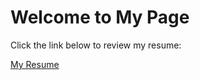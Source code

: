 <!DOCTYPE html>
<html lang="en">
<head>
       <title>Welcome to My Page</title>
</head>
<body>
    <h1>Welcome to My Page</h1>
    <p>Click the link below to review my resume:</p>
    <a href="link-to-your-resume.pdf" target="_blank">My Resume</a>
</body>
</html>
